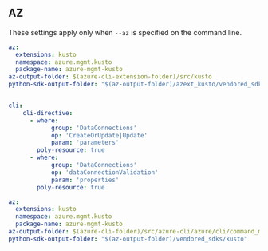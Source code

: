## AZ

These settings apply only when `--az` is specified on the command line.

``` yaml $(az) && $(target-mode) != 'core'
az:
  extensions: kusto
  namespace: azure.mgmt.kusto
  package-name: azure-mgmt-kusto
az-output-folder: $(azure-cli-extension-folder)/src/kusto
python-sdk-output-folder: "$(az-output-folder)/azext_kusto/vendored_sdks/kusto"


cli:
    cli-directive:
      - where:
            group: 'DataConnections'
            op: 'CreateOrUpdate|Update'
            param: 'parameters'
        poly-resource: true
      - where:
            group: 'DataConnections'
            op: 'dataConnectionValidation'
            param: 'properties'
        poly-resource: true

```

``` yaml $(az) && $(target-mode) == 'core'
az:
  extensions: kusto
  namespace: azure.mgmt.kusto
  package-name: azure-mgmt-kusto
az-output-folder: $(azure-cli-folder)/src/azure-cli/azure/cli/command_modules/kusto
python-sdk-output-folder: "$(az-output-folder)/vendored_sdks/kusto"
```